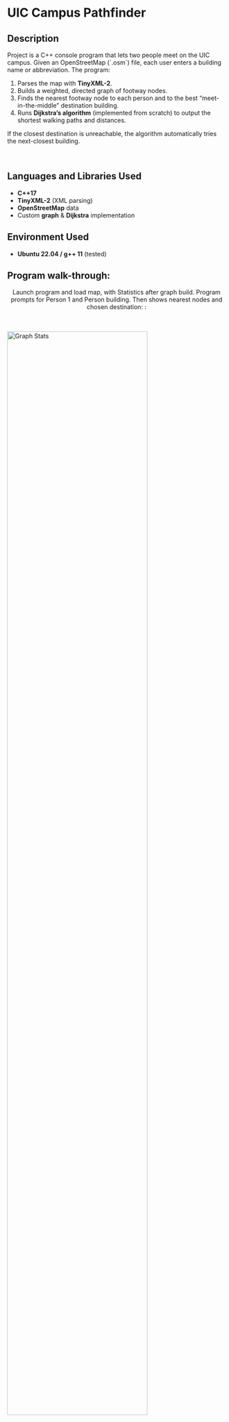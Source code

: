 <h1> UIC Campus Pathfinder</h1>
<h2>Description</h2>
Project is a C++ console program that lets two people meet on the UIC campus.  
Given an OpenStreetMap (`.osm`) file, each user enters a building name or abbreviation.  
The program:

1. Parses the map with **TinyXML-2**.
2. Builds a weighted, directed graph of footway nodes.
3. Finds the nearest footway node to each person and to the best “meet-in-the-middle” destination building.
4. Runs **Dijkstra’s algorithm** (implemented from scratch) to output the shortest walking paths and distances.

If the closest destination is unreachable, the algorithm automatically tries the next-closest building.

<br />


<h2>Languages and Libraries Used</h2>

- <b>C++17</b>  
- <b>TinyXML-2</b> (XML parsing)  
- <b>OpenStreetMap</b> data  
- Custom <b>graph</b> &amp; <b>Dijkstra</b> implementation  

<h2>Environment Used</h2>

- <b>Ubuntu 22.04 / g++ 11</b> (tested)
<h2>Program walk-through:</h2>

<p align="center">
Launch program and load map, with Statistics after graph build. Program prompts for Person 1 and Person building. Then shows nearest nodes and chosen destination: :<br/>

<br /><br />
<img src="https://i.imgur.com/90kLT3u.jpeg" height="80%" width="80%" alt="Graph Stats"/>
<br /><br />

